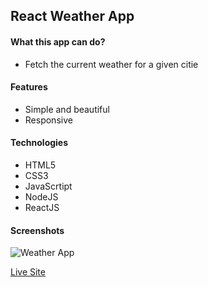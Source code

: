 ## React Weather App

#### What this app can do?

- Fetch the current weather for a given citie

#### Features

- Simple and beautiful
- Responsive

#### Technologies

- HTML5
- CSS3
- JavaScrtipt
- NodeJS
- ReactJS

#### Screenshots

![Weather App](https://ik.imagekit.io/of8sk3s88sie/portfolio/weather-poster.jpg?ik-sdk-version=react-1.1.0)

[Live Site](https://hm-weather-app-1.netlify.app)
